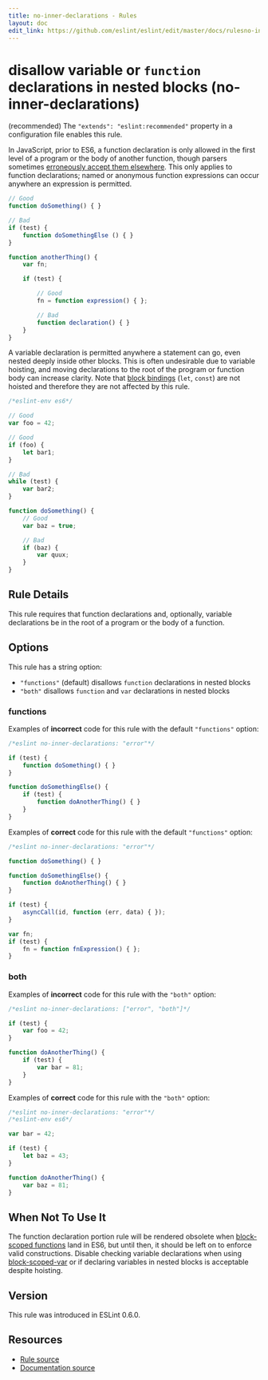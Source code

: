 ```yaml
---
title: no-inner-declarations - Rules
layout: doc
edit_link: https://github.com/eslint/eslint/edit/master/docs/rulesno-inner-declarations.md
---
```

<!-- Note: No pull requests accepted for this file. See README.md in the root directory for details. -->
# disallow variable or `function` declarations in nested blocks  (no-inner-declarations)

(recommended) The `"extends": "eslint:recommended"` property in a configuration file enables this rule.

In JavaScript, prior to ES6, a function declaration is only allowed in the first level of a program or the body of another function, though parsers sometimes [erroneously accept them elsewhere](https://code.google.com/p/esprima/issues/detail?id=422). This only applies to function declarations; named or anonymous function expressions can occur anywhere an expression is permitted.

```js
// Good
function doSomething() { }

// Bad
if (test) {
    function doSomethingElse () { }
}

function anotherThing() {
    var fn;

    if (test) {

        // Good
        fn = function expression() { };

        // Bad
        function declaration() { }
    }
}
```

A variable declaration is permitted anywhere a statement can go, even nested deeply inside other blocks. This is often undesirable due to variable hoisting, and moving declarations to the root of the program or function body can increase clarity. Note that [block bindings](https://leanpub.com/understandinges6/read#leanpub-auto-block-bindings) (`let`, `const`) are not hoisted and therefore they are not affected by this rule.

```js
/*eslint-env es6*/

// Good
var foo = 42;

// Good
if (foo) {
    let bar1;
}

// Bad
while (test) {
    var bar2;
}

function doSomething() {
    // Good
    var baz = true;

    // Bad
    if (baz) {
        var quux;
    }
}
```

## Rule Details

This rule requires that function declarations and, optionally, variable declarations be in the root of a program or the body of a function.

## Options

This rule has a string option:

* `"functions"` (default) disallows `function` declarations in nested blocks
* `"both"` disallows `function` and `var` declarations in nested blocks

### functions

Examples of **incorrect** code for this rule with the default `"functions"` option:

```js
/*eslint no-inner-declarations: "error"*/

if (test) {
    function doSomething() { }
}

function doSomethingElse() {
    if (test) {
        function doAnotherThing() { }
    }
}
```

Examples of **correct** code for this rule with the default `"functions"` option:

```js
/*eslint no-inner-declarations: "error"*/

function doSomething() { }

function doSomethingElse() {
    function doAnotherThing() { }
}

if (test) {
    asyncCall(id, function (err, data) { });
}

var fn;
if (test) {
    fn = function fnExpression() { };
}
```

### both

Examples of **incorrect** code for this rule with the `"both"` option:

```js
/*eslint no-inner-declarations: ["error", "both"]*/

if (test) {
    var foo = 42;
}

function doAnotherThing() {
    if (test) {
        var bar = 81;
    }
}
```

Examples of **correct** code for this rule with the `"both"` option:

```js
/*eslint no-inner-declarations: "error"*/
/*eslint-env es6*/

var bar = 42;

if (test) {
    let baz = 43;
}

function doAnotherThing() {
    var baz = 81;
}
```

## When Not To Use It

The function declaration portion rule will be rendered obsolete when [block-scoped functions](https://bugzilla.mozilla.org/show_bug.cgi?id=585536) land in ES6, but until then, it should be left on to enforce valid constructions. Disable checking variable declarations when using [block-scoped-var](block-scoped-var) or if declaring variables in nested blocks is acceptable despite hoisting.

## Version

This rule was introduced in ESLint 0.6.0.

## Resources

* [Rule source](https://github.com/eslint/eslint/tree/master/lib/rules/no-inner-declarations.js)
* [Documentation source](https://github.com/eslint/eslint/tree/master/docs/rules/no-inner-declarations.md)
